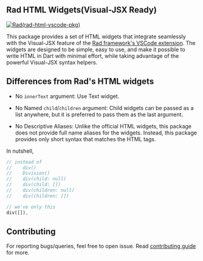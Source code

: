 ## Rad HTML Widgets(Visual-JSX Ready)

[![Rad(rad-html-vscode-pkg)](https://github.com/erlage/rad/actions/workflows/rad_html_vscode_pkg.yml/badge.svg)](https://github.com/erlage/rad/actions/workflows/rad_html_vscode_pkg.yml)

This package provides a set of HTML widgets that integrate seamlessly with the Visual-JSX feature of the [Rad framework's VSCode extension](https://marketplace.visualstudio.com/items?itemName=erlage.rad). The widgets are designed to be simple, easy to use, and make it possible to write HTML in Dart with minimal effort, while taking advantage of the powerful Visual-JSX syntax helpers.

## Differences from Rad's HTML widgets

- No `innerText` argument: Use Text widget.

- No Named `child`/`children` argument: Child widgets can be passed as a list anywhere, but it is preferred to pass them as the last argument.

- No Descriptive Aliases: Unlike the official HTML widgets, this package does not provide full name aliases for the widgets. Instead, this package provides only short syntax that matches the HTML tags.

In nutshell,

```dart
// instead of
//    div()
//    Division()
//    div(child: null)
//    div(child: [])
//    div(children: null)
//    div(children: [])

// we've only this
div([]),
```

## Contributing

For reporting bugs/queries, feel free to open issue. Read [contributing guide](https://github.com/erlage/rad/blob/main/CONTRIBUTING.md) for more.
